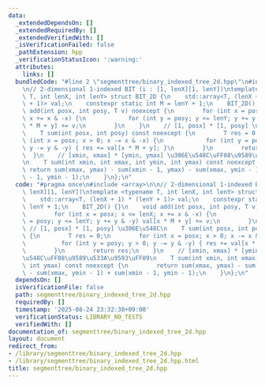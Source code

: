 ```yaml
---
data:
  _extendedDependsOn: []
  _extendedRequiredBy: []
  _extendedVerifiedWith: []
  _isVerificationFailed: false
  _pathExtension: hpp
  _verificationStatusIcon: ':warning:'
  attributes:
    links: []
  bundledCode: "#line 2 \"segmenttree/binary_indexed_tree_2d.hpp\"\n#include <array>\n\
    \n// 2-dimensional 1-indexed BIT (i : [1, lenX][1, lenY])\ntemplate <typename\
    \ T, int lenX, int lenY> struct BIT_2D {\n    std::array<T, (lenX + 1) * (lenY\
    \ + 1)> val;\n    constexpr static int M = lenY + 1;\n    BIT_2D() {}\n    void\
    \ add(int posx, int posy, T v) noexcept {\n        for (int x = posx; x <= lenX;\
    \ x += x & -x) {\n            for (int y = posy; y <= lenY; y += y & -y) val[x\
    \ * M + y] += v;\n        }\n    }\n    // [1, posx] * [1, posy] \u306E\u548C\n\
    \    T sum(int posx, int posy) const noexcept {\n        T res = 0;\n        for\
    \ (int x = posx; x > 0; x -= x & -x) {\n            for (int y = posy; y > 0;\
    \ y -= y & -y) { res += val[x * M + y]; }\n        }\n        return res;\n  \
    \  }\n    // [xmin, xmax] * [ymin, ymax] \u306E\u548C\uFF08\u9589\u533A\u9593\uFF09\
    \n    T sum(int xmin, int xmax, int ymin, int ymax) const noexcept {\n       \
    \ return sum(xmax, ymax) - sum(xmin - 1, ymax) - sum(xmax, ymin - 1) + sum(xmin\
    \ - 1, ymin - 1);\n    }\n};\n"
  code: "#pragma once\n#include <array>\n\n// 2-dimensional 1-indexed BIT (i : [1,\
    \ lenX][1, lenY])\ntemplate <typename T, int lenX, int lenY> struct BIT_2D {\n\
    \    std::array<T, (lenX + 1) * (lenY + 1)> val;\n    constexpr static int M =\
    \ lenY + 1;\n    BIT_2D() {}\n    void add(int posx, int posy, T v) noexcept {\n\
    \        for (int x = posx; x <= lenX; x += x & -x) {\n            for (int y\
    \ = posy; y <= lenY; y += y & -y) val[x * M + y] += v;\n        }\n    }\n   \
    \ // [1, posx] * [1, posy] \u306E\u548C\n    T sum(int posx, int posy) const noexcept\
    \ {\n        T res = 0;\n        for (int x = posx; x > 0; x -= x & -x) {\n  \
    \          for (int y = posy; y > 0; y -= y & -y) { res += val[x * M + y]; }\n\
    \        }\n        return res;\n    }\n    // [xmin, xmax] * [ymin, ymax] \u306E\
    \u548C\uFF08\u9589\u533A\u9593\uFF09\n    T sum(int xmin, int xmax, int ymin,\
    \ int ymax) const noexcept {\n        return sum(xmax, ymax) - sum(xmin - 1, ymax)\
    \ - sum(xmax, ymin - 1) + sum(xmin - 1, ymin - 1);\n    }\n};\n"
  dependsOn: []
  isVerificationFile: false
  path: segmenttree/binary_indexed_tree_2d.hpp
  requiredBy: []
  timestamp: '2025-08-24 23:32:38+09:00'
  verificationStatus: LIBRARY_NO_TESTS
  verifiedWith: []
documentation_of: segmenttree/binary_indexed_tree_2d.hpp
layout: document
redirect_from:
- /library/segmenttree/binary_indexed_tree_2d.hpp
- /library/segmenttree/binary_indexed_tree_2d.hpp.html
title: segmenttree/binary_indexed_tree_2d.hpp
---
```

